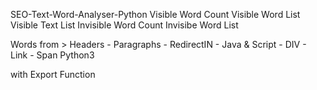 SEO-Text-Word-Analyser-Python Visible Word Count Visible Word List Visible Text List Invisible Word Count Invisibe Word List

Words from > Headers - Paragraphs - RedirectIN - Java & Script - DIV - Link - Span Python3

with Export Function
